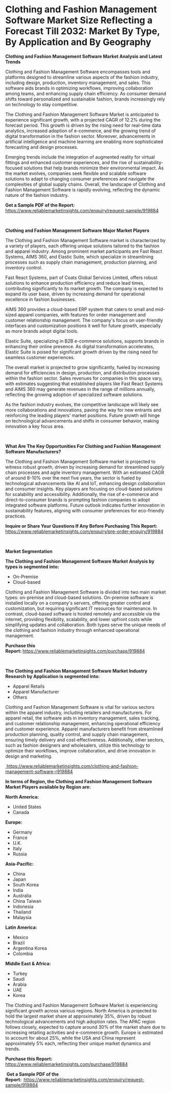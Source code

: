 <p><h1>Clothing and Fashion Management Software Market Size Reflecting a Forecast Till 2032: Market By Type, By Application and By Geography</h1></p><p><strong>Clothing and Fashion Management Software Market Analysis and Latest Trends</strong></p>
<p><p>Clothing and Fashion Management Software encompasses tools and platforms designed to streamline various aspects of the fashion industry, including design, production, inventory management, and sales. This software aids brands in optimizing workflows, improving collaboration among teams, and enhancing supply chain efficiency. As consumer demand shifts toward personalized and sustainable fashion, brands increasingly rely on technology to stay competitive.</p><p>The Clothing and Fashion Management Software Market is anticipated to experience significant growth, with a projected CAGR of 12.2% during the forecast period. This growth is driven by the rising need for real-time data analytics, increased adoption of e-commerce, and the growing trend of digital transformation in the fashion sector. Moreover, advancements in artificial intelligence and machine learning are enabling more sophisticated forecasting and design processes. </p><p>Emerging trends include the integration of augmented reality for virtual fittings and enhanced customer experiences, and the rise of sustainability-focused solutions that help brands minimize their environmental impact. As the market evolves, companies seek flexible and scalable software solutions to adapt to changing consumer preferences and navigate the complexities of global supply chains. Overall, the landscape of Clothing and Fashion Management Software is rapidly evolving, reflecting the dynamic nature of the fashion industry.</p></p>
<p><strong>Get a Sample PDF of the Report:&nbsp;</strong> <a href="https://www.reliablemarketinsights.com/enquiry/request-sample/919884?utm_campaign=3256&utm_medium=2&utm_source=Github&utm_content=ia&utm_term=18042025&utm_id=clothing-and-fashion-management-software">https://www.reliablemarketinsights.com/enquiry/request-sample/919884</a></p>
<p>&nbsp;</p>
<p><strong>Clothing and Fashion Management Software Major Market Players</strong></p>
<p><p>The Clothing and Fashion Management Software market is characterized by a variety of players, each offering unique solutions tailored to the fashion and apparel industry. Among prominent market participants are Fast React Systems, AIMS 360, and Elastic Suite, which specialize in streamlining processes such as supply chain management, production planning, and inventory control.</p><p>Fast React Systems, part of Coats Global Services Limited, offers robust solutions to enhance production efficiency and reduce lead times, contributing significantly to its market growth. The company is expected to expand its user base, driven by increasing demand for operational excellence in fashion businesses.</p><p>AIMS 360 provides a cloud-based ERP system that caters to small and mid-sized apparel companies, with features for order management and customer relationship management. The company's focus on user-friendly interfaces and customization positions it well for future growth, especially as more brands adopt digital tools.</p><p>Elastic Suite, specializing in B2B e-commerce solutions, supports brands in enhancing their online presence. As digital transformation accelerates, Elastic Suite is poised for significant growth driven by the rising need for seamless customer experiences.</p><p>The overall market is projected to grow significantly, fueled by increasing demand for efficiencies in design, production, and distribution processes within the fashion sector. Sales revenues for companies in this space vary, with estimates suggesting that established players like Fast React Systems and AIMS 360 may generate revenues in the range of millions annually, reflecting the growing adoption of specialized software solutions.</p><p>As the fashion industry evolves, the competitive landscape will likely see more collaborations and innovations, paving the way for new entrants and reinforcing the leading players’ market positions. Future growth will hinge on technological advancements and shifts in consumer behavior, making innovation a key focus area.</p></p>
<p>&nbsp;</p>
<p><strong>What Are The Key Opportunities For Clothing and Fashion Management Software Manufacturers?</strong></p>
<p><p>The Clothing and Fashion Management Software market is projected to witness robust growth, driven by increasing demand for streamlined supply chain processes and agile inventory management. With an estimated CAGR of around 8-10% over the next five years, the sector is fueled by technological advancements like AI and IoT, enhancing design collaboration and consumer insights. Key players are focusing on cloud-based solutions for scalability and accessibility. Additionally, the rise of e-commerce and direct-to-consumer brands is prompting fashion companies to adopt integrated software platforms. Future outlook indicates further innovation in sustainability features, aligning with consumer preferences for eco-friendly practices.</p></p>
<p><strong>Inquire or Share Your Questions If Any Before Purchasing This Report:</strong> <a href="https://www.reliablemarketinsights.com/enquiry/pre-order-enquiry/919884?utm_campaign=3256&utm_medium=2&utm_source=Github&utm_content=ia&utm_term=18042025&utm_id=clothing-and-fashion-management-software">https://www.reliablemarketinsights.com/enquiry/pre-order-enquiry/919884</a></p>
<p>&nbsp;</p>
<p><strong>Market Segmentation</strong></p>
<p><strong>The Clothing and Fashion Management Software Market Analysis by types is segmented into:</strong></p>
<p><ul><li>On-Premise</li><li>Cloud-based</li></ul></p>
<p><p>Clothing and Fashion Management Software is divided into two main market types: on-premise and cloud-based solutions. On-premise software is installed locally on a company's servers, offering greater control and customization, but requiring significant IT resources for maintenance. In contrast, cloud-based software is hosted remotely and accessible via the internet, providing flexibility, scalability, and lower upfront costs while simplifying updates and collaboration. Both types serve the unique needs of the clothing and fashion industry through enhanced operational management.</p></p>
<p><strong>Purchase this Report:&nbsp;</strong><a href="https://www.reliablemarketinsights.com/purchase/919884?utm_campaign=3256&utm_medium=2&utm_source=Github&utm_content=ia&utm_term=18042025&utm_id=clothing-and-fashion-management-software">https://www.reliablemarketinsights.com/purchase/919884</a></p>
<p>&nbsp;</p>
<p><strong>The Clothing and Fashion Management Software Market Industry Research by Application is segmented into:</strong></p>
<p><ul><li>Apparel Retails</li><li>Apparel Manufacturer</li><li>Others</li></ul></p>
<p><p>Clothing and Fashion Management Software is vital for various sectors within the apparel industry, including retailers and manufacturers. For apparel retail, the software aids in inventory management, sales tracking, and customer relationship management, enhancing operational efficiency and customer experience. Apparel manufacturers benefit from streamlined production planning, quality control, and supply chain management, ensuring timely delivery and cost-effectiveness. Additionally, other sectors, such as fashion designers and wholesalers, utilize this technology to optimize their workflows, improve collaboration, and drive innovation in design and marketing.</p></p>
<p><a href="https://www.reliablemarketinsights.com/clothing-and-fashion-management-software-r919884?utm_campaign=3256&utm_medium=2&utm_source=Github&utm_content=ia&utm_term=18042025&utm_id=clothing-and-fashion-management-software">&nbsp;https://www.reliablemarketinsights.com/clothing-and-fashion-management-software-r919884</a></p>
<p><strong>In terms of Region, the Clothing and Fashion Management Software Market Players available by Region are:</strong></p>
<p>
    <p> <strong> North America: </strong>
        <ul>
            <li>United States</li>
            <li>Canada</li>
        </ul>
        </p> 
    <p> <strong> Europe: </strong>
        <ul>
            <li>Germany</li>
            <li>France</li>
            <li>U.K.</li>
            <li>Italy</li>
            <li>Russia</li>
        </ul>
        </p> 
    <p> <strong> Asia-Pacific: </strong>
        <ul>
            <li>China</li>
            <li>Japan</li>
            <li>South Korea</li>
            <li>India</li>
            <li>Australia</li>
            <li>China Taiwan</li>
            <li>Indonesia</li>
            <li>Thailand</li>
            <li>Malaysia</li>
        </ul>
        </p> 
    <p> <strong> Latin America: </strong>
        <ul>
            <li>Mexico</li>
            <li>Brazil</li>
            <li>Argentina Korea</li>
            <li>Colombia</li>
        </ul>
        </p> 
    <p> <strong> Middle East & Africa: </strong>
        <ul>
            <li>Turkey</li>
            <li>Saudi</li>
            <li>Arabia</li>
            <li>UAE</li>
            <li>Korea</li>
        </ul>
    </p>
    </p>
<p><p>The Clothing and Fashion Management Software Market is experiencing significant growth across various regions. North America is projected to hold the largest market share at approximately 35%, driven by robust technological advancements and high adoption rates. The APAC region follows closely, expected to capture around 30% of the market share due to increasing retailing activities and e-commerce growth. Europe is estimated to account for about 25%, while the USA and China represent approximately 5% each, reflecting their unique market dynamics and trends.</p></p>
<p><strong>Purchase this Report: </strong><a href="https://www.reliablemarketinsights.com/purchase/919884?utm_campaign=3256&utm_medium=2&utm_source=Github&utm_content=ia&utm_term=18042025&utm_id=clothing-and-fashion-management-software">https://www.reliablemarketinsights.com/purchase/919884</a></p>
<p>&nbsp;<strong>Get a Sample PDF of the Report:&nbsp;&nbsp;</strong><a href="https://www.reliablemarketinsights.com/enquiry/request-sample/919884?utm_campaign=3256&utm_medium=2&utm_source=Github&utm_content=ia&utm_term=18042025&utm_id=clothing-and-fashion-management-software">https://www.reliablemarketinsights.com/enquiry/request-sample/919884</a></p>
<p><strong></strong></p>
<p><p></p><p></p><p></p></p>